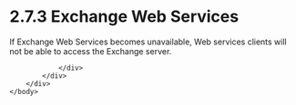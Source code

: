 <html dir="LTR" xmlns:mshelp="http://msdn.microsoft.com/mshelp" xmlns:ddue="http://ddue.schemas.microsoft.com/authoring/2003/5" xmlns:xlink="http://www.w3.org/1999/xlink" xmlns:tool="http://www.microsoft.com/tooltip">
    <head>
        <meta http-equiv="Content-Type" content="text/html; CHARSET=utf-8"></meta>
        <meta name="save" content="history"></meta>
        <title>2.7.3 Exchange Web Services</title>
        <xml>
            <mshelp:toctitle title="2.7.3 Exchange Web Services"></mshelp:toctitle>
            <mshelp:rltitle title="[MS-OXPROTO]: Exchange Web Services"></mshelp:rltitle>
            <mshelp:keyword index="A" term="5021857e-ee59-4593-b0c2-19aff30983cc"></mshelp:keyword>
            <mshelp:attr name="DCSext.ContentType" value="open specification"></mshelp:attr>
            <mshelp:attr name="AssetID" value="5021857e-ee59-4593-b0c2-19aff30983cc"></mshelp:attr>
            <mshelp:attr name="TopicType" value="kbRef"></mshelp:attr>
            <mshelp:attr name="DCSext.Title" value="[MS-OXPROTO]: Exchange Web Services" />
        </xml>
    </head>
    <body>
        <div id="header">
            <h1 class="heading">2.7.3 Exchange Web Services</h1>
        </div>
        <div id="mainSection">
            <div id="mainBody">
                <div id="allHistory" class="saveHistory"></div>
                <div id="sectionSection0" class="section" name="collapseableSection">
                    

<p>If Exchange Web Services becomes unavailable, Web services
clients will not be able to access the Exchange server.</p>


                </div>
            </div>
        </div>
    </body>
</html>